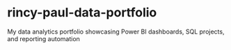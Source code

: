 # rincy-paul-data-portfolio
My data analytics portfolio showcasing Power BI dashboards, SQL projects, and reporting automation
